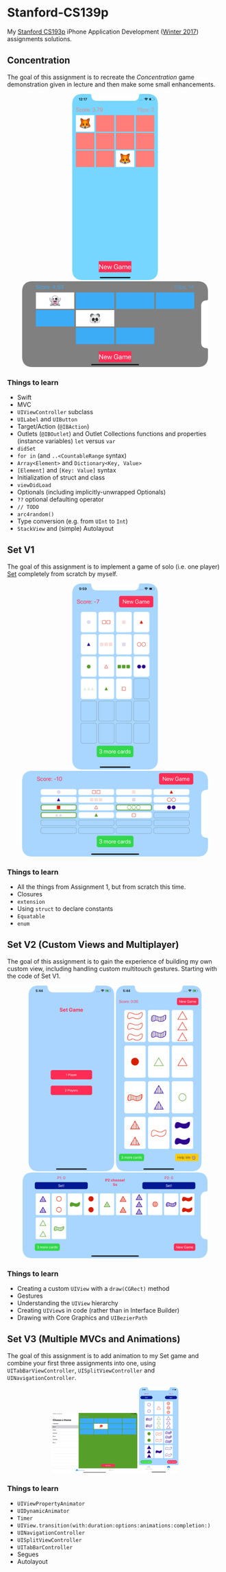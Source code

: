 # Stanford-CS139p

My [Stanford CS193p](https://cs193p.sites.stanford.edu) iPhone Application Development ([Winter 2017](https://itunes.apple.com/us/course/developing-ios-11-apps-with-swift/id1309275316)) assignments solutions.

## Concentration

The goal of this assignment is to recreate the *Concentration* game demonstration given in lecture and then make some small enhancements.

<p align="center">
    <img width="200px" src="Screenshots/concentration-portrait.png" alt="concentration-portrait"/>
    <img height="200px" src="Screenshots/concentration-landscape.png" alt="concentration-landscape"/>
</p>

### Things to learn

- Swift
- MVC
- ```UIViewController``` subclass
- ```UILabel``` and ```UIButton```
- Target/Action (```@IBAction```)
- Outlets (```@IBOutlet```) and Outlet Collections functions and properties (instance variables) ```let``` versus ```var```
- ```didSet```
- ```for in``` (and ```..<CountableRange``` syntax)
- ```Array<Element>``` and ```Dictionary<Key, Value>```
- ```[Element]``` and ```[Key: Value]``` syntax
- Initialization of struct and class
- ```viewDidLoad```
- Optionals (including implicitly-unwrapped Optionals)
- ```??``` optional defaulting operator
- ```// TODO```
- ```arc4random()```
- Type conversion (e.g. from ```UInt``` to ```Int```)
- ```StackView``` and (simple) Autolayout

## Set V1

The goal of this assignment is to implement a game of solo (i.e. one player) [Set](https://en.wikipedia.org/wiki/Set_(card_game)) completely from scratch by myself.

<p align="center">
    <img width="200px" src="Screenshots/setv1-portrait.png" alt="setv1-portrait"/>
    <img height="200px" src="Screenshots/setv1-landscape.png" alt="setv1-landscape"/>
</p>

### Things to learn

- All the things from Assignment 1, but from scratch this time. 
- Closures
- ```extension```
- Using ```struct``` to declare constants
- ```Equatable```
- ```enum```

## Set V2 (Custom Views and Multiplayer)

The goal of this assignment is to gain the experience of building my own custom view, including handling custom multitouch gestures.
Starting with the code of Set V1.

<p align="center">
    <img width="200px" src="Screenshots/setv2-portrait-initial.png" alt="setv2-portrait-initial"/>
    <img width="200px" src="Screenshots/setv2-portrait-1p.png" alt="setv2-portrait-1p"/>
    <img height="200px" src="Screenshots/setv2-landscape-2p.png" alt="setv2-landscape-2p"/>
</p>

### Things to learn

- Creating a custom ```UIView``` with a ```draw(CGRect)``` method
- Gestures
- Understanding the ```UIView``` hierarchy
- Creating ```UIView```s in code (rather than in Interface Builder)
- Drawing with Core Graphics and ```UIBezierPath```

## Set V3 (Multiple MVCs and Animations)

The goal of this assignment is to add animation to my Set game and combine your first three assignments into one, using ```UITabBarViewController```, ```UISplitViewController``` and ```UINavigationController```.

<p align="center">
    <img width="200px" src="Screenshots/setv3-portrait.png" alt="setv3-portrait"/>
    <img height="200px" src="Screenshots/setv3-landscape.png" alt="setv3-landscape"/>
</p>

### Things to learn

- ```UIViewPropertyAnimator```
- ```UIDynamicAnimator```
- ```Timer```
- ```UIView.transition(with:duration:options:animations:completion:)```
- ```UINavigationController```
- ```UISplitViewController```
- ```UITabBarController```
- Segues
- Autolayout